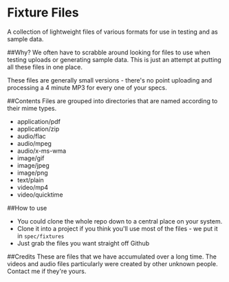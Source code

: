 Fixture Files
============

A collection of lightweight files of various formats for use in testing and as sample data.

##Why?
We often have to scrabble around looking for files to use when testing uploads or generating sample
data.  This is just an attempt at putting all these files in one place.  

These files are generally small versions - there's no point uploading and processing a 4 minute MP3 for every one of your specs.  

##Contents
Files are grouped into directories that are named according to their mime types.  

* application/pdf
* application/zip
* audio/flac
* audio/mpeg
* audio/x-ms-wma
* image/gif
* image/jpeg
* image/png
* text/plain
* video/mp4
* video/quicktime

##How to use

* You could clone the whole repo down to a central place on your system.  
* Clone it into a project if you think you'll use most of the files - we put it in `spec/fixtures`
* Just grab the files you want straight off Github

##Credits
These are files that we have accumulated over a long time.  The videos and audio files particularly were created by
other unknown people. Contact me if they're yours.
